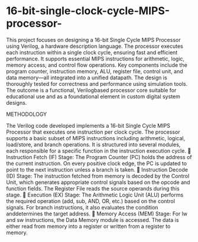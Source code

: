 # 16-bit-single-clock-cycle-MIPS-processor-


This project focuses on designing a 16-bit Single Cycle MIPS Processor using Verilog, a hardware description language. The processor executes each instruction within a single clock cycle, ensuring fast and efficient performance. It supports essential MIPS instructions for arithmetic, logic, memory access, and control flow operations. Key components include the program counter, instruction memory, ALU, register file, control unit, and data memory—all integrated into a unified datapath. The design is thoroughly tested for correctness and performance using simulation tools. The outcome is a functional, Verilogbased processor core suitable for educational use and as a foundational element in custom digital system designs. 


METHODOLOGY

The Verilog code developed implements a 16-bit Single Cycle MIPS Processor that executes one instruction per clock cycle. The processor supports a basic subset of MIPS instructions including arithmetic, logical, load/store, and branch operations. It is structured into several modules, each responsible for a specific function in the instruction execution cycle. 
 Instruction Fetch (IF) Stage: The Program Counter (PC) holds the address of the current instruction. On every positive clock edge, the PC is updated to point to the next instruction unless a branch is taken. 
 Instruction Decode (ID) Stage: The instruction fetched from memory is decoded by the Control Unit, which generates appropriate control signals based on the opcode and function fields. The Register File reads the source operands during this stage. 
 Execution (EX) Stage: The Arithmetic Logic Unit (ALU) performs the required operation (add, sub, AND, OR, etc.) based on the control signals. For branch instructions, it also evaluates the condition anddetermines the target address. 
 Memory Access (MEM) Stage: For lw and sw instructions, the Data Memory module is accessed. The data is either read from memory into a register or written from a register to memory. 
